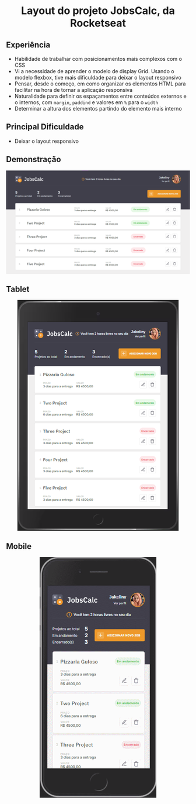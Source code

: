 <h1 align="center"> Layout do projeto JobsCalc, da Rocketseat </h1>

## Experiência
- Habilidade de trabalhar com posicionamentos mais complexos com o CSS
- Vi a necessidade de aprender o modelo de display Grid. Usando o modelo flexbox, tive mais dificuldade para deixar o layout responsivo
- Pensar, desde o começo, em como organizar os elementos HTML para facilitar na hora de tornar a aplicação responsiva
- Naturalidade para definir os espaçamentos entre conteúdos externos e o internos, com `margin`, `paddind` e valores em `%` para o `width`
- Determinar a altura dos elementos partindo do elemento mais interno

## Principal Dificuldade
- Deixar o layout responsivo

## Demonstração
<p align="center">
  <img align="center" src="images/demo.png">
</p>


## Tablet
<p align="center">
<img align="center" src="images/demo-tablet.png">
</p>

## Mobile
<p align="center">
<img align="center" src="images/demo-mobile.gif">
</p>
